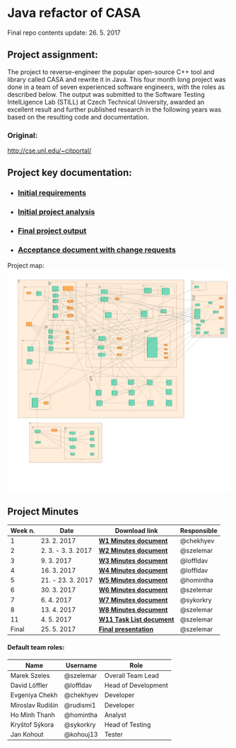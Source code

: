 # Java refactor of CASA
Final repo contents update: 26. 5. 2017

## **Project assignment:**
The project to reverse-engineer the popular open-source C++ tool and library called CASA and rewrite it in Java. This four month long project was done in a team of seven experienced software engineers, with the roles as described below. The output was submitted to the Software Testing IntelLigence Lab (STILL) at Czech Technical University, awarded an excellent result and further published research in the following years was based on the resulting code and documentation.

### Original:
http://cse.unl.edu/~citportal/

## **Project key documentation:**
- ### **[Initial requirements](docs/Requirements/CASA_Requirements.pdf)**
- ### **[Initial project analysis](docs/Workshop%20Materials/CASA_Mar2.pdf)**
- ### **[Final project output](docs/Presentations/CASA_Final_v1.pdf)**
- ### **[Acceptance document with change requests](docs/CASA_Acceptance_document_v1.pdf)**

Project map:
![CASA map](docs/Code%20map/rsp_casa_map.png)

## **Project Minutes**

|Week n.| Date | Download link |Responsible|
| -------- | -------- | -------- | -------- |
|1|23. 2. 2017|**[W1 Minutes document](docs/Minutes/CASA_Minutes_w1.pdf)**| @chekhyev   |
|2|2. 3. - 3. 3. 2017|**[W2 Minutes document](docs/Minutes/CASA_Minutes_w2.pdf)**| @szelemar  |
|3|9. 3. 2017|**[W3 Minutes document](docs/Minutes/CASA_Minutes_w3.pdf)**| @loffldav  |
|4|16. 3. 2017|**[W4 Minutes document](docs/Minutes/CASA_Minutes_w4.pdf)**| @loffldav  |
|5|21. - 23. 3. 2017|**[W5 Minutes document](docs/Minutes/CASA_Minutes_w5.pdf)**| @homintha  |
|6|30. 3. 2017|**[W6 Minutes document](docs/Minutes/CASA_Minutes_w6.pdf)**| @szelemar  |
|7|6. 4. 2017|**[W7 Minutes document](docs/Minutes/CASA_Minutes_w7.pdf)**| @sykorkry  |
|8|13. 4. 2017|**[W8 Minutes document](docs/Minutes/CASA_Minutes_w8.pdf)**| @szelemar  |
|11|4. 5. 2017|**[W11 Task List document](docs/Task%20List/CASA_TaskList_W11.pdf)**| @szelemar  |
|Final|25. 5. 2017|**[Final presentation](docs/Presentations/CASA_Final_v1.pdf)**|  @szelemar  |

#### **Default team roles:**

|Name| Username| Role|
| -------- | -------- | -------- |
|Marek Szeles| @szelemar |Overall Team Lead|
|David Löffler| @loffldav |Head of Development|
|Evgeniya Chekh| @chekhyev |Developer|
|Miroslav Rudišin| @rudismi1 |Developer|
|Ho Minh Thanh| @homintha |Analyst|
|Kryštof Sýkora| @sykorkry |Head of Testing|
|Jan Kohout| @kohouj13 |Tester|


